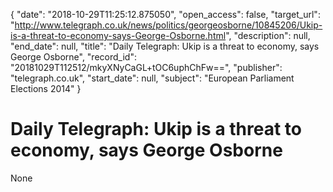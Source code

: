 {
  "date": "2018-10-29T11:25:12.875050", 
  "open_access": false, 
  "target_url": "http://www.telegraph.co.uk/news/politics/georgeosborne/10845206/Ukip-is-a-threat-to-economy-says-George-Osborne.html", 
  "description": null, 
  "end_date": null, 
  "title": "Daily Telegraph: Ukip is a threat to economy, says George Osborne", 
  "record_id": "20181029T112512/mkyXNyCaGL+tOC6uphChFw==", 
  "publisher": "telegraph.co.uk", 
  "start_date": null, 
  "subject": "European Parliament Elections 2014"
}

# Daily Telegraph: Ukip is a threat to economy, says George Osborne

None